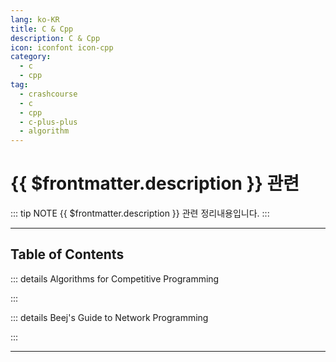 ```yaml
---
lang: ko-KR
title: C & Cpp
description: C & Cpp
icon: iconfont icon-cpp
category:
  - c
  - cpp
tag: 
  - crashcourse
  - c
  - cpp
  - c-plus-plus
  - algorithm
---
```


# {{ $frontmatter.description }} 관련

::: tip NOTE
{{ $frontmatter.description }} 관련 정리내용입니다.
:::

<ShieldsGroup logos="youtube,cplusplus"/>

---

## Table of Contents

::: details Algorithms for Competitive Programming

<ToCLocal basePath="/c+cpp/algorithm-for-competitive-programming" />

:::

::: details Beej's Guide to Network Programming

<ToCLocal basePath="/c+cpp/beejs-guide-to-network-programming" />

:::

---

<TagLinks />